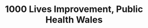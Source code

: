 ---
title: "1000 Lives Improvement, Public Health Wales"
link: http://www.1000livesplus.wales.nhs.uk/
logo: "1000_lives.png"

events:                      # List of events sponsored
  - "09-cardiff"

# Sponsorship amount/resource for each event
09-cardiff: "£2000"
---